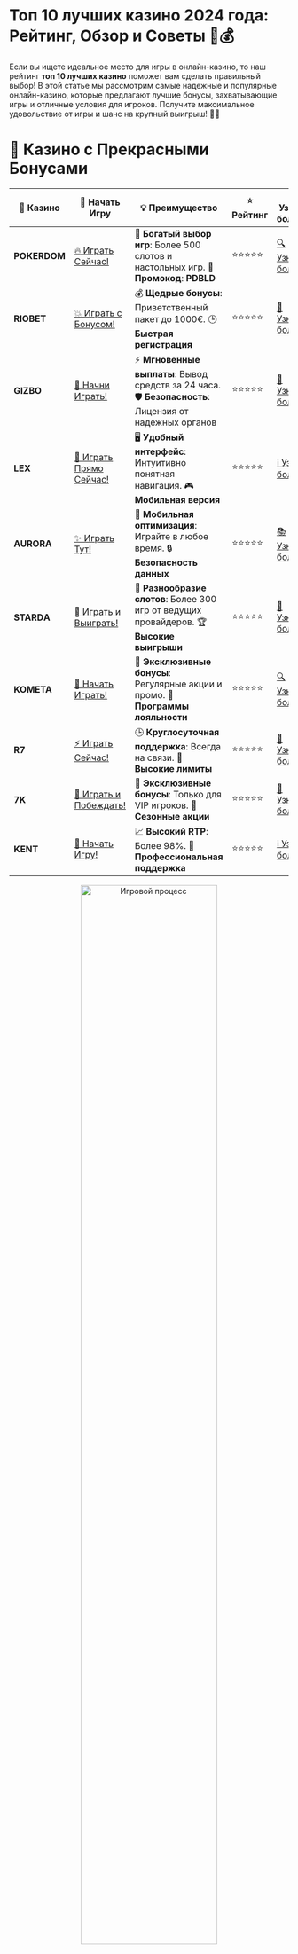 # **Топ 10 лучших казино 2024 года: Рейтинг, Обзор и Советы 🎰💰**

Если вы ищете идеальное место для игры в онлайн-казино, то наш рейтинг **топ 10 лучших казино** поможет вам сделать правильный выбор! В этой статье мы рассмотрим самые надежные и популярные онлайн-казино, которые предлагают лучшие бонусы, захватывающие игры и отличные условия для игроков. Получите максимальное удовольствие от игры и шанс на крупный выигрыш! 🎉🎲

# 🌟 Казино с Прекрасными Бонусами

| 🎲 **Казино** | 🔗 **Начать Игру** | 💡 **Преимущество** | ⭐ **Рейтинг** | 🔗 **Узнать больше** | 🆕 **Новая информация** |
|--------------|---------------------|---------------------|----------------|----------------------|-------------------------|
| **POKERDOM**  | [🔥 Играть Сейчас!](https://brandplay.link/4k77v2yx) | 🎉 **Богатый выбор игр**: Более 500 слотов и настольных игр. 🎁 **Промокод**: **PDBLD** | ⭐⭐⭐⭐⭐ | [🔍 Узнать больше](https://brandplay.link/4k77v2yx) | 🏆 **Победители турниров** получают эксклюзивные подарки! |
| **RIOBET**    | [💥 Играть с Бонусом!](https://brandplay.link/7xBLTPyj) | 💰 **Щедрые бонусы**: Приветственный пакет до 1000€. 🕒 **Быстрая регистрация** | ⭐⭐⭐⭐⭐ | [📖 Узнать больше](https://brandplay.link/7xBLTPyj) | 💬 **Поддержка 24/7** для комфортной игры в любое время! |
| **GIZBO**     | [🚀 Начни Играть!](https://brandplay.link/bprXw4YV) | ⚡ **Мгновенные выплаты**: Вывод средств за 24 часа. 🛡️ **Безопасность**: Лицензия от надежных органов | ⭐⭐⭐⭐⭐ | [📝 Узнать больше](https://brandplay.link/bprXw4YV) | 🔒 **SSL-шифрование** для максимальной безопасности данных игроков. |
| **LEX**       | [💎 Играть Прямо Сейчас!](https://brandplay.link/zW4hdDFV) | 🖥️ **Удобный интерфейс**: Интуитивно понятная навигация. 🎮 **Мобильная версия** | ⭐⭐⭐⭐⭐ | [ℹ️ Узнать больше](https://brandplay.link/zW4hdDFV) | 📱 **Поддержка всех мобильных устройств** для удобства игры в любом месте. |
| **AURORA**    | [✨ Играть Тут!](https://10trafic-stat2.com/click/668546556bcc6313411604bd/6766/13032/subaccount) | 📱 **Мобильная оптимизация**: Играйте в любое время. 🔒 **Безопасность данных** | ⭐⭐⭐⭐⭐ | [📚 Узнать больше](https://10trafic-stat2.com/click/668546556bcc6313411604bd/6766/13032/subaccount) | 🌍 **Международная лицензия** на деятельность в разных странах. |
| **STARDА**    | [🎉 Играть и Выиграть!](https://brandplay.link/fB7xwRFL) | 🎰 **Разнообразие слотов**: Более 300 игр от ведущих провайдеров. 🏆 **Высокие выигрыши** | ⭐⭐⭐⭐⭐ | [🔎 Узнать больше](https://brandplay.link/fB7xwRFL) | 🎉 **Ежемесячные турниры** с крупными призами! |
| **KOMETA**    | [🎁 Начать Играть!](https://brandplay.link/8ZymQJV8) | 🎁 **Эксклюзивные бонусы**: Регулярные акции и промо. 🔄 **Программы лояльности** | ⭐⭐⭐⭐⭐ | [🔍 Узнать больше](https://brandplay.link/8ZymQJV8) | 🌟 **Персонализированные предложения** для долгосрочных игроков. |
| **R7**        | [⚡ Играть Сейчас!](https://brandplay.link/bMd3Yjsw) | 🕒 **Круглосуточная поддержка**: Всегда на связи. 💸 **Высокие лимиты** | ⭐⭐⭐⭐⭐ | [📖 Узнать больше](https://brandplay.link/bMd3Yjsw) | 🎯 **Рейтинг игроков** для лучших участников. |
| **7K**        | [🎯 Играть и Побеждать!](https://brandplay.link/BvQyFShp) | 🌟 **Эксклюзивные бонусы**: Только для VIP игроков. 🎉 **Сезонные акции** | ⭐⭐⭐⭐⭐ | [📝 Узнать больше](https://brandplay.link/BvQyFShp) | 🥇 **Особые привилегии** для постоянных игроков. |
| **KENT**      | [🔑 Начать Игру!](https://brandplay.link/Fv2WP3js) | 📈 **Высокий RTP**: Более 98%. 💼 **Профессиональная поддержка** | ⭐⭐⭐⭐⭐ | [ℹ️ Узнать больше](https://brandplay.link/Fv2WP3js) | 💬 **Поддержка на нескольких языках** для удобства игроков. |

<div align="center"> <img src="https://i.pinimg.com/originals/1d/b3/25/1db325483acbe642c6d4e6fdd73a4988.gif" alt="Игровой процесс" width="70%"> </div>
---

# 🚀 Быстрые Выигрыши и Поддержка

| 🎲 **Казино** | 🔗 **Начать Игру** | 💡 **Преимущество** | ⭐ **Рейтинг** | 🔗 **Узнать больше** | 🆕 **Новая информация** |
|--------------|---------------------|---------------------|----------------|----------------------|-------------------------|
| **GAMA**      | [🎯 Играть Прямо Сейчас!](https://brandplay.link/j6NMKsDz) | 🔍 **Интуитивный интерфейс**: Легкость использования. 🏅 **Престижные турниры** | ⭐⭐⭐⭐☆ | [🔎 Узнать больше](https://brandplay.link/j6NMKsDz) | 🏆 **Турниры с большими призами** каждый месяц. |
| **ONION**     | [💥 Играть и Выигрывать!](https://brandplay.link/zBGRVpQ9) | 🤑 **Низкие ставки**: Идеально для начинающих. 🔄 **Быстрые выводы** | ⭐⭐⭐⭐☆ | [🔍 Узнать больше](https://brandplay.link/zBGRVpQ9) | 🎮 **Казино для новичков** с простыми правилами. |
| **ЧЕМПИОН**   | [🏅 Играть в Турнире!](https://temon-gter.cfd/go/lRq?p80412p304504pcc44t17455) | 🏅 **Лояльная программа**: Награды за активность. 🎁 **Ежемесячные бонусы** | ⭐⭐⭐⭐☆ | [📖 Узнать больше](https://temon-gter.cfd/go/lRq?p80412p304504pcc44t17455) | 🥇 **Турниры и лояльность** — каждый шаг вознаграждается. |
| **VAVADA**    | [🚀 Играть Без Ожидания!](https://vavadapartner.pro/?promo=ea5c9275-6854-4505-94fc-95ab18221945-linkb2) | 🚀 **Быстрая регистрация**: Начните играть мгновенно. 🔐 **Безопасные транзакции** | ⭐⭐⭐⭐☆ | [📝 Узнать больше](https://vavadapartner.pro/?promo=ea5c9275-6854-4505-94fc-95ab18221945-linkb2) | 🏆 **Программа для новых игроков** с бонусами за регистрацию. |
| **FRIENDS**   | [🎉 Играть и Развлекаться!](https://gofriends.mba/linkb2) | 🤝 **Социальные игры**: Играйте с друзьями. 🌐 **Мультиплатформенность** | ⭐⭐⭐⭐☆ | [ℹ️ Узнать больше](https://gofriends.mba/linkb2) | 🎮 **Играйте с друзьями** и зарабатывайте бонусы за совместные действия. |
| **1WIN**      | [⚡ Играть и Выигрывать!](https://brandplay.link/smXVpBbG) | 🏆 **Спортивные ставки**: Широкий выбор видов спорта. 💵 **Высокие коэффициенты** | ⭐⭐⭐⭐☆ | [📚 Узнать больше](https://brandplay.link/smXVpBbG) | ⚽ **Бонусы на спортивные ставки** для активных игроков. |
| **DRIP**      | [💥 Играть Сразу!](https://drp-ircp01.com/c07e6a3db) | 🌐 **Инновационные игры**: Новейшие игровые технологии. 🛡️ **Высокая безопасность** | ⭐⭐⭐⭐☆ | [🔎 Узнать больше](https://drp-ircp01.com/c07e6a3db) | 🔧 **Инновационные функции** для удобства игры. |
| **JOYCASINO** | [🎰 Играть И Побеждать!](https://rpc30.call2me.pro/?/ru/registration?apkpop=0&partner=p24970p3291217pc98f) | 🎁 **Приятные бонусы**: Ежедневные акции и подарки. 🕹️ **Разнообразие игр** | ⭐⭐⭐⭐☆ | [🔍 Узнать больше](https://rpc30.call2me.pro/?/ru/registration?apkpop=0&partner=p24970p3291217pc98f) | 🎉 **Щедрые фриспины** для новых игроков. |
| **PLAYFORTUNA** | [🔥 Играть С Бонусом!](https://fortunapromo.net/alt/playfortuna/registration?0dc4a9362a71feb7e3f165fb8e766f70) | 🎉 **Регулярные акции**: Бонусы, фриспины и многое другое. 🏅 **Турниры** | ⭐⭐⭐⭐☆ | [📚 Узнать больше](https://fortunapromo.net/alt/playfortuna/registration?0dc4a9362a71feb7e3f165fb8e766f70) | 🎯 **Выгодные предложения** на популярные игры. |
| **SYKAA**     | [💸 Играть Сейчас!](https://s-two-way.com/?source=linkb2&pid=30697) | 💸 **Доступные ставки**: Идеально для новичков. 🎁 **Щедрые бонусы** | ⭐⭐⭐⭐☆ | [🔍 Узнать больше](https://s-two-way.com/?source=linkb2&pid=30697) | 💥 **Акции с большими бонусами** для новичков и опытных игроков. |

<div align="center"> <img src="https://schaeffers-cdn.s3.amazonaws.com/images/default-source/schaeffers-cdn-images/default-images/sectors/bigstock-casino-gambling-concept-with-f-369012793.jpg?sfvrsn=493ad806_4" alt="Игровой процесс" width="70%"> </div>
---

# 💸 Казино с Привлекательными Программами Лояльности

| 🎲 **Казино** | 🔗 **Начать Игру** | 💡 **Преимущество** | ⭐ **Рейтинг** | 🔗 **Узнать больше** | 🆕 **Новая информация** |
|--------------|---------------------|---------------------|----------------|----------------------|-------------------------|
| **KOMETA**    | [🎯 Начни Играть!](https://brandplay.link/8ZymQJV8) | 🎁 **Эксклюзивные бонусы**: Регулярные акции и промо. 🔄 **Программы лояльности** | ⭐⭐⭐⭐⭐ | [🔍 Узнать больше](https://brandplay.link/8ZymQJV8) | 🌟 **Персонализированные предложения** для долгосрочных игроков. |
| **1Xslots**   | [🏅 Играть Прямо Сейчас!](https://brandplay.link/hSB1khtr) | 🎉 **Множество акций**: Еженедельные бонусы и турниры. 🛡️ **Безопасность** | ⭐⭐⭐⭐⭐ | [📚 Узнать больше](https://brandplay.link/hSB1khtr) | 🏅 **Награды за активность**: участники программы лояльности получают специальные привилегии. |
| **R7**        | [🚀 Играть Сейчас!](https://brandplay.link/bMd3Yjsw) | 🕒 **Круглосуточная поддержка**: Всегда на связи. 💸 **Высокие лимиты** | ⭐⭐⭐⭐⭐ | [📖 Узнать больше](https://brandplay.link/bMd3Yjsw) | 💬 **VIP-поддержка** для постоянных игроков с приоритетом. |

<div align="center"> <img src="https://i.pinimg.com/originals/1d/b3/25/1db325483acbe642c6d4e6fdd73a4988.gif" alt="Игровой процесс" width="70%"> </div>
---

---

## **1. POKERDOM – Ваш выбор для безопасных игр и крупных выигрышей! 🃏**

**POKERDOM** – это одно из самых популярных онлайн-казино, которое привлекает игроков своим большим выбором азартных игр, удобными методами пополнения счета и безопасностью транзакций. Здесь вы найдете широкий выбор слотов, покера и других настольных игр. Все игры работают на честных алгоритмах, что делает этот сайт надежным выбором для любителей азарта. 🏅💸

### Преимущества:
- Множество игровых вариантов.
- Регулярные бонусы для новичков.
- Простой и интуитивно понятный интерфейс.

---

## **2. RIOBET – Удобство и выгодные бонусы для игроков! 💥**

**RIOBET** – это казино, которое приятно удивляет своими предложениями бонусов и акций для новых и постоянных игроков. Здесь вы сможете наслаждаться разнообразием слотов и настольных игр с высокой отдачей и максимальными шансами на выигрыш. 🎯💎

### Преимущества:
- Приветственные бонусы до 100% на первый депозит.
- Простота регистрации.
- Быстрое снятие выигрышей.

---

## **3. GIZBO – Революция в мире онлайн-казино! 🚀**

**GIZBO** — это казино, которое отличает инновационный подход к онлайн-развлечениям. Он сочетает в себе отличную графику, интересные акции и широкий выбор игр. Гибкие условия бонусных программ и высокий уровень безопасности привлекают многих игроков. 🤑🎰

### Преимущества:
- Стильный интерфейс и отличная навигация.
- Бонусы за регистрацию и депозиты.
- Поддержка множества валют и платежных систем.

---

## **4. LEX – Лучшие игровые слоты и бонусы! 🎲**

**LEX** — это онлайн-казино, которое стало популярным благодаря своей продуманной бонусной системе и разнообразным слотам. Сайт работает с крупнейшими разработчиками программного обеспечения, что гарантирует вам только качественные игры с реальными шансами на победу. 🏆💥

### Преимущества:
- Слот-машины с высокой отдачей.
- Специальные предложения для новых игроков.
- Удобные методы пополнения счета.

---

## **5. AURORA – Идеальное казино для любителей слотов! 🌟**

**AURORA** — это казино, которое выделяется своим выбором игровых автоматов и уникальной бонусной системой. Независимо от того, являетесь ли вы новичком или опытным игроком, в **AURORA** вы найдете все для увлекательной игры и значительных выигрышей. 💎🤑

### Преимущества:
- Эксклюзивные бонусы и акции.
- Множество популярных слотов.
- Простой интерфейс и поддержка разных языков.

---

## **6. STarda – Доступность и разнообразие игр! 🎮**

**STarda** — это онлайн-казино, которое привлекает игроков разнообразием игр и выгодными условиями для новичков. Вы сможете испытать удачу в самых популярных слотах, а также поучаствовать в бонусных играх и турнирах. 🎯🃏

### Преимущества:
- Регулярные турниры с крупными призами.
- Простота регистрации и пополнения счета.
- Удобные и безопасные методы оплаты.

---

## **7. KOMETA – Новая эра в мире онлайн-казино! 🌌**

**KOMETA** — это казино, которое привлекает игроков своим стильным дизайном, быстрым обслуживанием и гарантией безопасных транзакций. Здесь вы найдете все необходимые инструменты для игры и выигрыша. 🚀🎰

### Преимущества:
- Стильный интерфейс и современный дизайн.
- Множество захватывающих игр.
- Быстрое пополнение и снятие средств.

---

## **8. R7 – Казино для настоящих профессионалов! 🏆**

**R7** — это место, где профессионалы и опытные игроки могут почувствовать настоящий азарт и соревноваться за крупные выигрыши. Платформа имеет отличные условия для ставок и бонусы, которые регулярно обновляются. 💰🎲

### Преимущества:
- Преимущества для опытных игроков.
- Система лояльности и VIP-бонусы.
- Быстрая регистрация и вывод средств.

---

## **9. 7K – Азарт, который не покидает вас! 🔥**

**7K** — это казино, которое привлекает внимание своих пользователей огромным выбором игр и регулярными турнирами с крупными призами. Здесь вас ждут выгодные бонусы и возможности для получения максимального удовольствия от игры. 🎉💸

### Преимущества:
- Регулярные акции и бонусы.
- Поддержка множества валют.
- Захватывающие турниры с реальными призами.

---

## **10. KENT – Ставки, которые приносят выигрыши! 💎**

**KENT** — это онлайн-казино, которое заслуженно занимает место в нашем топе. Оно предлагает своим пользователям высококачественные игры, отличные бонусы и поддержку 24/7. В **KENT** вы всегда найдете то, что нужно для увлекательной игры. 🎲💰

### Преимущества:
- Лояльная бонусная программа.
- Простота регистрации и пополнения счета.
- Прекрасный выбор слотов и настольных игр.

---

## **Как выбрать лучшее онлайн-казино?**

Когда вы выбираете **топ 10 лучших казино**, важно учитывать несколько факторов:
1. **Лицензия и безопасность** – играйте только в лицензированных казино, чтобы быть уверенным в честности и безопасности транзакций.
2. **Бонусы и акции** – обратите внимание на бонусные предложения, которые помогут вам увеличить шансы на выигрыш.
3. **Выбор игр** – выбирайте казино с широким ассортиментом игр, от слотов до настольных игр, чтобы наслаждаться разнообразием.
4. **Методы оплаты** – убедитесь, что казино предлагает удобные и безопасные методы пополнения и вывода средств.

---

## **Заключение**

В 2024 году онлайн-казино продолжают привлекать игроков со всего мира, предлагая безопасные и увлекательные условия для игры. В нашем рейтинге **топ 10 лучших казино** вы найдете самые надежные и интересные платформы, которые обеспечат вам массу удовольствия и шанс на крупный выигрыш! Не забудьте выбрать то казино, которое идеально соответствует вашим предпочтениям и ожиданиям. Удачи и больших выигрышей! 🍀💸🎰
